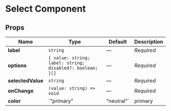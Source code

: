 # Select Component

## Props

| Name | Type | Default | Description |
|------|------|---------|-------------|
| **label** | `string` | — | _Required_ |
| **options** | `{ value: string; label: string; disabled?: boolean; }[]` | — | _Required_ |
| **selectedValue** | `string` | — | _Required_ |
| **onChange** | `(value: string) => void` | — | _Required_ |
| **color** | `"primary" | "neutral"` | primary | — |
